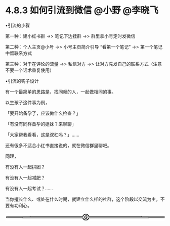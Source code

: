 # 4.8.3 如何引流到微信 @小野 @李晓飞

•引流的步骤

第一种：建小红书群 ->> 笔记下边挂群 ->> 群里拿小号定时发微信

第二种：个人主页@小号 ->> 小号主页简介引导 “看第一个笔记” ->> 第一个笔记中留联系方式

第三种：对于在评论的流量 ->> 私信对方 ->> 让对方先发自己的联系方式（注意不要一个话术重复使用）

•引流的钩子设计

有一个最简单的思路是，找同频的人，一起做相同的事。

以生孩子这件事为例，

「要开始备孕了，应该做什么检查？」

「有没有同样备孕的姐妹？来聊聊」

「大家帮我看看，这是双杠吗？」……

还有很多不适合小红书直接说的，就在微信群里聊吧。

同理，

有没有人一起拼团？

有没有人一起减肥？

有没有人一起考试？……

当你擅长什么、或处在什么时期，就建立什么样的社群，这个阶段以交流为主，不要有功利心。

![](img/dd92b07373c3325b41989991c0898588.png)
